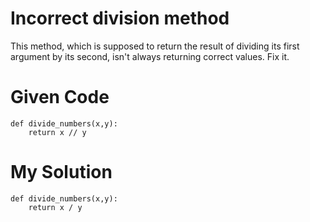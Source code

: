 # Incorrect division method

This method, which is supposed to return the result of dividing its first argument by its second, isn't always returning correct values. Fix it.

# Given Code

```{python}
def divide_numbers(x,y):
    return x // y
```

# My Solution

```{python}
def divide_numbers(x,y):
    return x / y
```
